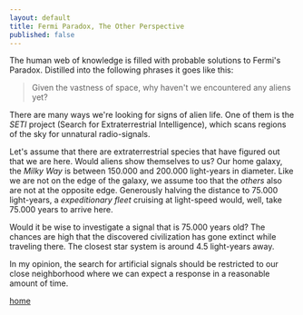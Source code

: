 ```yaml
---
layout: default
title: Fermi Paradox, The Other Perspective
published: false
---
```


The human web of knowledge is filled with probable solutions to Fermi's Paradox. Distilled into the following phrases it goes like this:

> Given the vastness of space, why haven't we encountered any aliens yet?

There are many ways we're looking for signs of alien life. One of them is the *SETI* project (Search for Extraterrestrial Intelligence), which scans regions of the sky for unnatural radio-signals.

Let's assume that there are extraterrestrial species that have figured out that we are here. Would aliens show themselves to us? Our home galaxy, the *Milky Way* is between 150.000 and 200.000 light-years in diameter. Like we are not on the edge of the galaxy, we assume too that the *others* also are not at the opposite edge. Generously halving the distance to 75.000 light-years, a *expeditionary fleet* cruising at light-speed would, well, take 75.000 years to arrive here.

Would it be wise to investigate a signal that is 75.000 years old? The chances are high that the discovered civilization has gone extinct while traveling there. The closest star system is around 4.5 light-years away.

In my opinion, the search for artificial signals should be restricted to our close neighborhood where we can expect a response in a reasonable amount of time.

[home](https://zackdev.github.io/)
